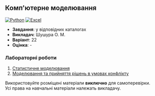 ## Комп'ютерне моделювання

[![Python](https://img.shields.io/badge/Python-005494?style=for-the-badge&logo=python&logoColor=yellow)](#)
[![Excel](https://img.shields.io/badge/Excel-217346?style=for-the-badge&logo=microsoftexcel&logoColor=white)](#)

- **Завдання**: у відповідних каталогах
- **Викладач**: Шушура О. М.
- **Варіант**: 22 
- **Оцінка**: -

### Лабораторні роботи
  1. [Статистичне моделювання](./Lab1/)
  2. [Моделювання та прийняття рішень в умовах конфлікту](./Lab2/)

Використовуйте розміщені матеріали **виключно** для самоперевірки. <br>
Усі права на навчальні матеріали належать викладачу.